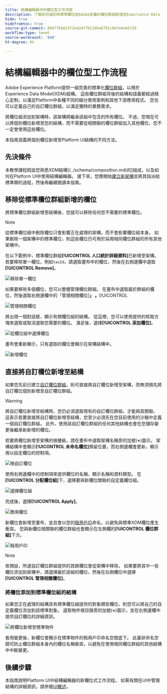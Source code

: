 ```yaml
---
title: 結構編輯器中的欄位型工作流程
description: 了解如何個別將標準欄位從Adobe定義的欄位群組新增至Experience Data Model(XDM)結構。
hide: true
hidefromtoc: true
source-git-commit: 8947fbb815f3eda97fb218be6791cb67e6e66719
workflow-type: tm+mt
source-wordcount: '848'
ht-degree: 0%

---
```


# 結構編輯器中的欄位型工作流程

Adobe Experience Platform提供一組完善的標準化[欄位群組](../schema/composition.md#field-group)，以用於Experience Data Model(XDM)結構。 這些欄位群組背後的結構和語義都經過精心定制，以滿足Platform中各種不同的細分使用案例和其他下游應用程式。 您也可以定義自己的自訂欄位群組，以滿足獨特的業務需求。

將欄位組添加到架構時，該架構將繼承該組中包含的所有欄位。 不過，您現在可以將個別欄位新增至您的結構，而不需要從相關聯的欄位群組加入其他欄位，您不一定會使用這些欄位。

本指南涵蓋將個別欄位新增至Platform UI結構的不同方法。

## 先決條件

本教學課程假設您熟悉XDM結構](../schema/composition.md)的[組成，以及如何在Platform UI中使用結構編輯器。 接下來，您應開始[建立新架構](./resources/schemas.md)並將其指派給標準類的過程，然後再繼續閱讀本指南。

## 移除從標準欄位群組新增的欄位

將標準欄位群組新增至結構後，您就可以移除任何您不需要的標準欄位。

>[!NOTE]
>
>從標準欄位組中刪除欄位只會影響正在處理的架構，而不會影響欄位組本身。 如果刪除一個架構中的標準欄位，則這些欄位仍可用於採用相同欄位群組的所有其他架構中。

在以下範例中，標準欄位群組&#x200B;**[!UICONTROL 人口統計詳細資料]**&#x200B;已新增至架構。 若要移除單一欄位，例如`taxId`，請選取畫布中的欄位，然後在右側邊欄中選取&#x200B;**[!UICONTROL Remove]**。

![移除單一欄位](../images/ui/field-based-workflows/remove-single-field.png)

如果要移除多個欄位，您可以整體管理欄位群組。 在畫布中選取屬於群組的欄位，然後選取右側邊欄中的「管理相關欄位&#x200B;]**」 。**[!UICONTROL 

![管理相關欄位](../images/ui/field-based-workflows/manage-related-fields.png)

將出現一個對話框，顯示有關欄位組的結構。 從這裡，您可以使用提供的核取方塊來選取或取消選取您需要的欄位。 滿足後，選擇&#x200B;**[!UICONTROL 添加欄位]**。

![從欄位組中選擇欄位](../images/ui/field-based-workflows/select-fields.png)

畫布會重新顯示，只有選取的欄位會顯示在架構結構中。

![新增欄位](../images/ui/field-based-workflows/fields-added.png)

## 直接將自訂欄位新增至結構

如果您先前已建立[自訂欄位群組](./resources/field-groups.md#create)，則可直接將自訂欄位新增至架構，而無須預先將自訂欄位個別新增至自訂欄位群組。

>[!WARNING]
>
>將自訂欄位新增至結構時，您仍必須選取現有的自訂欄位群組，才能與其關聯。 這表示若要直接將自訂欄位新增至結構，您至少必須先在您目前使用的沙箱中定義一個自訂欄位群組。 此外，使用該自訂欄位群組的任何其他結構也會在您儲存變更後繼承新新增的欄位。

若要將欄位新增至架構的根層級，請在畫布中選取架構名稱旁的加號(**+**)圖示。 架構結構中會顯示&#x200B;**[!UICONTROL 未命名欄位]**&#x200B;預留位置，而右側邊欄會更新，顯示用以設定欄位的控制項。

![根自訂欄位](../images/ui/field-based-workflows/root-custom-field.png)

使用右側邊欄中的控制項來提供欄位的名稱、顯示名稱和資料類型。 在&#x200B;**[!UICONTROL 分配欄位組]**&#x200B;下，選擇要與新欄位關聯的自定義欄位組。

![選擇欄位組](../images/ui/field-based-workflows/select-field-group.png)

完成後，選擇&#x200B;**[!UICONTROL Apply]**。

![應用欄位](../images/ui/field-based-workflows/apply-field.png)

新欄位會新增至畫布，並且會以您的[租用戶ID](../api/getting-started.md#know-your-tenant_id)命名，以避免與標準XDM欄位產生衝突。 您與新欄位相關聯的欄位群組也會顯示在左側欄的&#x200B;**[!UICONTROL 欄位群組]**&#x200B;下方。

![租用戶ID](../images/ui/field-based-workflows/tenantId.png)

>[!NOTE]
>
>依預設，所選自訂欄位群組提供的其餘欄位會從架構中移除。 如果要將其中一些欄位添加到架構中，請選擇屬於該組的欄位，然後在右側欄位中選擇&#x200B;**[!UICONTROL 管理相關欄位]**。

### 將欄位添加到標準欄位組的結構

如果您正在處理的結構具有標準欄位組提供的對象類型欄位，則您可以將自己的自定義欄位添加到該標準對象。 選取物件根目錄旁的加號(**+**)圖示，並在右側邊欄中提供自訂欄位的詳細資訊。

![將欄位新增至標準物件](../images/ui/field-based-workflows/add-field-to-standard-object.png)

套用變更後，新欄位會顯示在標準物件的租用戶ID命名空間底下。 此巢狀命名空間可防止欄位群組本身內的欄位名稱衝突，以避免在使用相同欄位群組的其他結構中中斷變更。

## 後續步驟

本指南說明Platform UI中結構編輯器的新欄位式工作流程。 如需有關在UI中管理結構的詳細資訊，請參閱[UI概述](./overview.md)。
